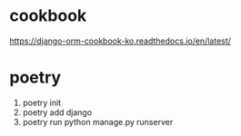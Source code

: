 # cookbook
https://django-orm-cookbook-ko.readthedocs.io/en/latest/

# poetry
1. poetry init
2. poetry add django
3. poetry run python manage.py runserver